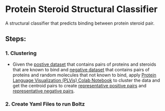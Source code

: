 # Protein Steroid Structural Classifier
A structural classifier that predicts binding between protein steroid pair.

## Steps:
### 1. Clustering
- Given the [postive dataset](positive_steroids_2025-07-01.csv) that contains pairs of proteins and steroids that are known to bind and [negative dataset](negative_steroids_2025-07-01.csv) that contains pairs of proteins and random molecules that not known to bind, apply [Protein Language Visualization (PLVis) Colab Notebook](https://colab.research.google.com/drive/1qCTuk2p9ow7efmYwUoZivqRcd1--ek14?usp=sharing) to cluster the data and get the centroid pairs to create [representative positive pairs](positive_centroids_2025-07-01.csv) and [representative negative pairs](negative_centroids_2025-07-01.csv).

### 2. Create Yaml Files to run Boltz